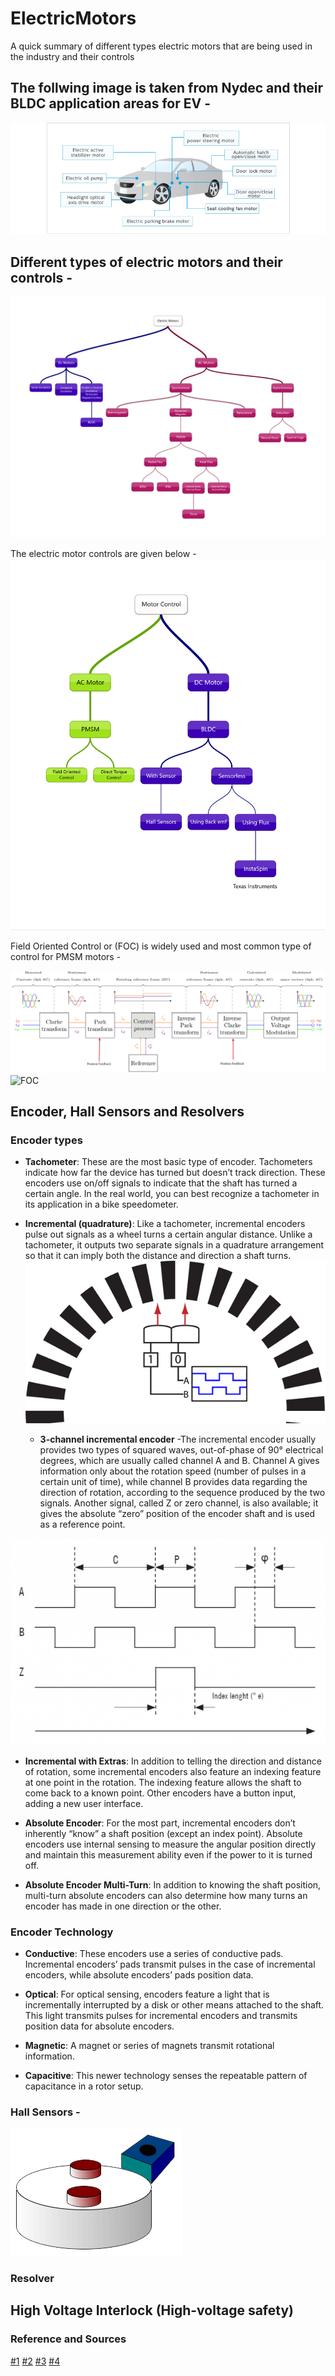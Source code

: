 # ElectricMotors
A quick summary of different types electric motors that are being used in the industry and their controls


## The follwing image is taken from Nydec and their BLDC application areas for EV - ##
![BLDC Application](/Images/nydec_bldc_application.png)

## Different types of electric motors and their controls - ##

![Different_types_motors](/Images/Emotors.png)

The electric motor controls are given below - 
![Electric_motor_controls](/Images/emotor_controls.png)

Field Oriented Control or (FOC) is widely used and most common type of control for PMSM motors - 

![FOC_bd](/Images/focbd.png)
![FOC](/Images/ClarkePark_Animation.gif)

## Encoder, Hall Sensors and Resolvers 

### Encoder types 

- **Tachometer**: These are the most basic type of encoder. Tachometers indicate how far the device has turned but doesn’t track direction. These encoders use on/off signals to indicate that the shaft has turned a certain angle. In the real world, you can best recognize a tachometer in its application in a bike speedometer.

- **Incremental (quadrature)**: Like a tachometer, incremental encoders pulse out signals as a wheel turns a certain angular distance. Unlike a tachometer, it outputs two separate signals in a quadrature arrangement so that it can imply both the distance and direction a shaft turns.
![quadrature_encoder](/Images/QuadratureAnimation.gif)
    * **3-channel incremental encoder** -The incremental encoder usually provides two types of squared waves, out-of-phase of 90° electrical degrees, which are usually called channel A and B. Channel A   gives information only about the rotation speed (number of pulses in a certain unit of time), while channel B provides data regarding the direction of rotation, according to the sequence produced by the two signals. Another signal, called Z or zero channel, is also available; it gives the absolute “zero” position of the encoder shaft and is used as a reference point. 

![FOC_bd](/Images/encoder_inc.png) 

- **Incremental with Extras**: In addition to telling the direction and distance of rotation, some incremental encoders also feature an indexing feature at one point in the rotation. The indexing feature allows the shaft to come back to a known point. Other encoders have a button input, adding a new user interface.

- **Absolute Encoder**: For the most part, incremental encoders don’t inherently “know” a shaft position (except an index point). Absolute encoders use internal sensing to measure the angular position directly and maintain this measurement ability even if the power to it is turned off.

- **Absolute Encoder Multi-Turn**: In addition to knowing the shaft position, multi-turn absolute encoders can also determine how many turns an encoder has made in one direction or the other.

### Encoder Technology
- **Conductive**: These encoders use a series of conductive pads. Incremental encoders’ pads transmit pulses in the case of incremental encoders, while absolute encoders’ pads position data.

- **Optical**: For optical sensing, encoders feature a light that is incrementally interrupted by a disk or other means attached to the shaft. This light transmits pulses for incremental encoders and transmits position data for absolute encoders.

- **Magnetic**: A magnet or series of magnets transmit rotational information.

- **Capacitive**: This newer technology senses the repeatable pattern of capacitance in a rotor setup.

### Hall Sensors - 

![FOC](/Images/Hall_sensor_tach.gif)

### Resolver 


## High Voltage Interlock (High-voltage safety)

### Reference and Sources
[#1](https://www.arrow.com/en/research-and-events/articles/how-to-understand-the-different-types-of-encoders)
[#2](http://www.eltra.it/encoderpedia-technical-glossary-en-gb/what-is-an-incremental-encoder/)
[#3](https://en.wikipedia.org/wiki/Hall_effect_sensor)
[#4](http://www.eltra.it/encoderpedia-technical-glossary-en-gb/what-is-an-incremental-encoder/)
